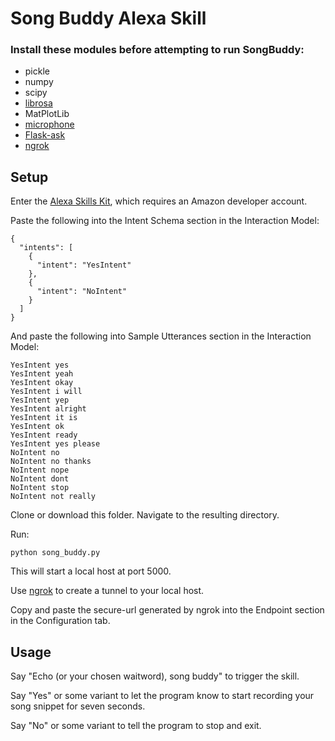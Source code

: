 # Song Buddy Alexa Skill

### Install these modules before attempting to run SongBuddy:

 * pickle
 * numpy
 * scipy
 * [librosa](https://github.com/LLCogWorks2017/Week1/issues/6 "librosa installation instructions")
 * MatPlotLib
 * [microphone](https://github.com/LLCogWorks2017/Microphone "Ryan Soklaski's Microphone module")
 * [Flask-ask](https://flask-ask.readthedocs.io/en/latest/ "Flask-ask information and download page")
 * [ngrok](https://ngrok.com/ "ngrok information and download page")


## Setup

Enter the [Alexa Skills Kit](https://developer.amazon.com/edw/home.html#/skills "Amazon's Alexa Skills Kit"), which requires an Amazon developer account.

Paste the following into the Intent Schema section in the Interaction Model:
    
  ```
  {
    "intents": [
      {
        "intent": "YesIntent"
      },
      {
        "intent": "NoIntent"
      }
    ]
  } 
  ```
  
  And paste the following into Sample Utterances section in the Interaction Model:
  ```
  YesIntent yes
  YesIntent yeah
  YesIntent okay
  YesIntent i will
  YesIntent yep
  YesIntent alright
  YesIntent it is
  YesIntent ok
  YesIntent ready
  YesIntent yes please
  NoIntent no
  NoIntent no thanks
  NoIntent nope
  NoIntent dont
  NoIntent stop
  NoIntent not really
  ```
  
  Clone or download this folder. Navigate to the resulting directory.
  
  Run:
  ```
  python song_buddy.py
  ```
  
  This will start a local host at port 5000.
  
  Use [ngrok](https://ngrok.com/ "ngrok information and download page") to create a tunnel to your local host.
  
  Copy and paste the secure-url generated by ngrok into the Endpoint section in the Configuration tab.

  
## Usage

Say "Echo (or your chosen waitword), song buddy" to trigger the skill. 

Say "Yes" or some variant to let the program know to start recording your song snippet for seven seconds.

Say "No" or some variant to tell the program to stop and exit.
